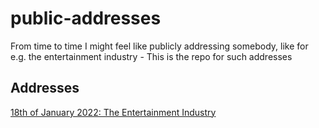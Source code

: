 # public-addresses
From time to time I might feel like publicly addressing somebody, like for e.g. the entertainment industry - This is the repo for such addresses


## Addresses
[18th of January 2022: The Entertainment Industry](/spookyahell/public-addresses/blob/main/the-entertainment-industry_reGEOBLOCKING.md)

